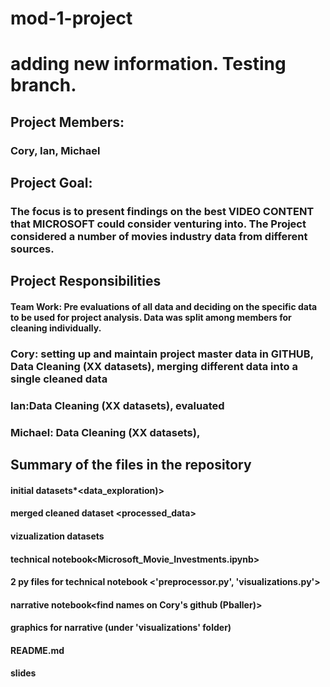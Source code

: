 # mod-1-project
# adding new information.  Testing branch.

## Project Members: 
### Cory, Ian, Michael

## Project Goal: 
### The focus is to present findings on the best VIDEO CONTENT that MICROSOFT could consider venturing into. The Project considered a number of movies industry data from different sources. 

## Project Responsibilities 

#### Team Work:  Pre evaluations of all data and deciding on the specific data to be used for project analysis. Data was split among members for cleaning individually.
### Cory: setting up and maintain project master data in GITHUB, Data Cleaning (XX datasets), merging different data into a single cleaned data
### Ian:Data Cleaning (XX datasets), evaluated 
### Michael: Data Cleaning (XX datasets),


## Summary of the files in the repository
#### initial datasets*<data_exploration)>
#### merged cleaned dataset <processed_data>
#### vizualization datasets <visualizations>
#### technical notebook<Microsoft_Movie_Investments.ipynb>
#### 2 py files for technical notebook <'preprocessor.py', 'visualizations.py'>
#### narrative notebook<find names on Cory's github (Pballer)>
#### graphics for narrative (under 'visualizations' folder)
#### README.md
#### slides<not downloaded or named yet>
